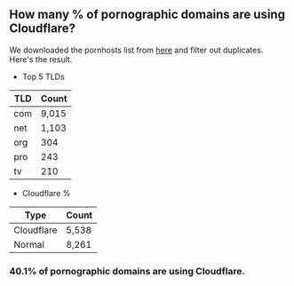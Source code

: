 ## How many % of pornographic domains are using Cloudflare?


We downloaded the pornhosts list from [here](https://mypdns.org/my-privacy-dns/porn-records) and filter out duplicates.
Here's the result.


[//]: # (start replacement)


- Top 5 TLDs

| TLD | Count |
| --- | --- |
| com | 9,015 |
| net | 1,103 |
| org | 304 |
| pro | 243 |
| tv | 210 |


- Cloudflare %

| Type | Count |
| --- | --- |
| Cloudflare | 5,538 |
| Normal | 8,261 |


### 40.1% of pornographic domains are using Cloudflare.